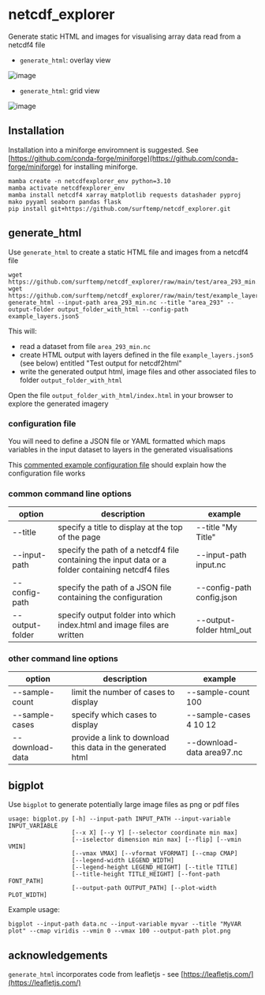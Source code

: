 # netcdf_explorer

Generate static HTML and images for visualising array data read from a netcdf4 file


* `generate_html`: overlay view
  
![image](https://github.com/user-attachments/assets/7da5100e-f15c-4d76-8d07-b920752c5ec2)

* `generate_html`: grid view
  
![image](https://github.com/user-attachments/assets/b6a408dc-54d4-479f-9bd8-0f50b2326c89)

## Installation

Installation into a miniforge enviromnent is suggested.  See [https://github.com/conda-forge/miniforge](https://github.com/conda-forge/miniforge) for installing miniforge.

```
mamba create -n netcdfexplorer_env python=3.10
mamba activate netcdfexplorer_env
mamba install netcdf4 xarray matplotlib requests datashader pyproj mako pyyaml seaborn pandas flask
pip install git+https://github.com/surftemp/netcdf_explorer.git
```

## generate_html

Use `generate_html` to create a static HTML file and images from a netcdf4 file

```
wget https://github.com/surftemp/netcdf_explorer/raw/main/test/area_293_min.nc
wget https://github.com/surftemp/netcdf_explorer/raw/main/test/example_layers.json5
generate_html --input-path area_293_min.nc --title "area_293" --output-folder output_folder_with_html --config-path example_layers.json5
```

This will:

* read a dataset from file `area_293_min.nc`
* create HTML output with layers defined in the file `example_layers.json5` (see below) entitled "Test output for netcdf2html"
* write the generated output html, image files and other associated files to folder `output_folder_with_html`

Open the file `output_folder_with_html/index.html` in your browser to explore the generated imagery

### configuration file

You will need to define a JSON file or YAML formatted which maps variables in the input dataset to layers in the generated visualisations

This [commented example configuration file](test/example_layers.json5) should explain how the configuration file works

### common command line options

| option          | description                                                                                       | example                   |
|-----------------|---------------------------------------------------------------------------------------------------|---------------------------|
 | --title         | specify a title to display at the top of the page                                                 | --title "My Title"        |
 | --input-path    | specify the path of a netcdf4 file containing the input data or a folder containing netcdf4 files | --input-path input.nc     |
 | --config-path   | specify the path of a JSON file containing the configuration                                      | --config-path config.json | 
 | --output-folder | specify output folder into which index.html and image files are written                           | --output-folder html_out  | 

### other command line options

| option          | description                                                | example                   |
|-----------------|------------------------------------------------------------|---------------------------|
 | --sample-count  | limit the number of cases to display                       | --sample-count 100        |
 | --sample-cases  | specify which cases to display                             | --sample-cases 4 10 12    |
 | --download-data | provide a link to download this data in the generated html | --download-data area97.nc | 


## bigplot

Use `bigplot` to generate potentially large image files as png or pdf files

```
usage: bigplot.py [-h] --input-path INPUT_PATH --input-variable INPUT_VARIABLE
                  [--x X] [--y Y] [--selector coordinate min max]
                  [--iselector dimension min max] [--flip] [--vmin VMIN]
                  [--vmax VMAX] [--vformat VFORMAT] [--cmap CMAP]
                  [--legend-width LEGEND_WIDTH]
                  [--legend-height LEGEND_HEIGHT] [--title TITLE]
                  [--title-height TITLE_HEIGHT] [--font-path FONT_PATH]
                  [--output-path OUTPUT_PATH] [--plot-width PLOT_WIDTH]
```

Example usage:

```
bigplot --input-path data.nc --input-variable myvar --title "MyVAR plot" --cmap viridis --vmin 0 --vmax 100 --output-path plot.png
```

## acknowledgements

`generate_html` incorporates code from leafletjs - see [https://leafletjs.com/](https://leafletjs.com/)




